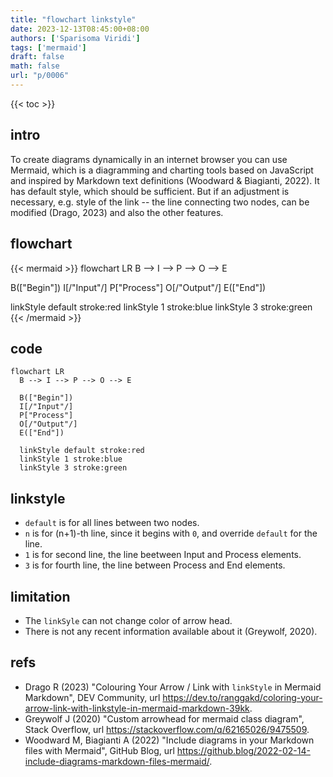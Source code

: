 ```yaml
---
title: "flowchart linkstyle"
date: 2023-12-13T08:45:00+08:00
authors: ['Sparisoma Viridi']
tags: ['mermaid']
draft: false
math: false
url: "p/0006"
---
```

{{< toc >}}


## intro
To create diagrams dynamically in an internet browser you can use Mermaid, which is a diagramming and charting tools based on JavaScript and inspired by Markdown text definitions (Woodward & Biagianti, 2022). It has default style, which should be sufficient. But if an adjustment is necessary, e.g. style of the link -- the line connecting two nodes, can be modified (Drago, 2023) and also the other features.



## flowchart
{{< mermaid >}}
flowchart LR
  B --> I --> P --> O --> E
  
  B(["Begin"])
  I[/"Input"/]
  P["Process"]
  O[/"Output"/]
  E(["End"])
  
  linkStyle default stroke:red
  linkStyle 1 stroke:blue
  linkStyle 3 stroke:green
{{< /mermaid >}}


## code
```
flowchart LR
  B --> I --> P --> O --> E
  
  B(["Begin"])
  I[/"Input"/]
  P["Process"]
  O[/"Output"/]
  E(["End"])
  
  linkStyle default stroke:red
  linkStyle 1 stroke:blue
  linkStyle 3 stroke:green
```

## linkstyle
+ `default` is for all lines between two nodes.
+ `n` is for (n+1)-th line, since it begins with `0`, and override `default` for the line.
+ `1` is for second line, the line beetween Input and Process elements.
+ `3` is for fourth line, the line between Process and End elements.


## limitation
+ The `linkSyle` can not change color of arrow head.
+ There is not any recent information available about it (Greywolf, 2020).


## refs
+ Drago R (2023) "Colouring Your Arrow / Link with `linkStyle` in Mermaid Markdown", DEV Community, url https://dev.to/ranggakd/coloring-your-arrow-link-with-linkstyle-in-mermaid-markdown-39kk.
+ Greywolf J (2020) "Custom arrowhead for mermaid class diagram", Stack Overflow, url https://stackoverflow.com/q/62165026/9475509.
+ Woodward M, Biagianti A (2022) "Include diagrams in your Markdown files with Mermaid", GitHub Blog, url https://github.blog/2022-02-14-include-diagrams-markdown-files-mermaid/.
